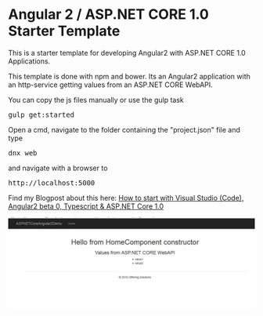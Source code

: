 # Angular 2 / ASP.NET CORE 1.0 Starter Template

This is a starter template for developing Angular2 with ASP.NET CORE 1.0 Applications.

This template is done with npm and bower. Its an Angular2 application with an http-service getting values from an ASP.NET CORE WebAPI.

You can copy the js files manually or use the gulp task

<pre>gulp get:started</pre>

Open a cmd, navigate to the folder containing the "project.json" file and type 

<pre>dnx web</pre>

and navigate with a browser to

<pre>http://localhost:5000</pre>

Find my Blogpost about this here:
<a href="http://offering.solutions/articles/asp-net/how-to-start-with-visual-studio-code-angular2-beta-0-typescript-asp-net-core-1-0/">How to start with Visual Studio (Code), Angular2 beta 0, Typescript & ASP.NET Core 1.0 </a>

<img src="./_gitAssets/01.jpg"/>
